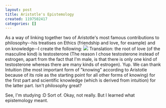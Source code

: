 ```yaml
---
layout: post
title: Aristotle's Epistemology
created: 1197502417
categories: []
---
```

As a way of linking together two of Aristotle's most famous contributions to philosophy--his treatises on Ethics (friendship and love, for example) and on knowledge--I create the following:
<img src="http://my.originxt.com/root.png" />
Translation: the root of love (of the masculine kind) is testosterone (The reason I chose testosterone instead of estrogen, apart from the fact that I'm male, is that there is only one kind of testosterone whereas there are many kinds of estrogen). Yup. We can thank Intuition (the most important form of "knowing" according to Aristotle because of its role as the starting point for all other forms of knowing) for the first part and scientific knowledge (which is derived from intuition) for the latter part. Isn't philosophy great?

See, I'm studying :D Sort of. Okay, not really. But I learned what epistemology meant.

